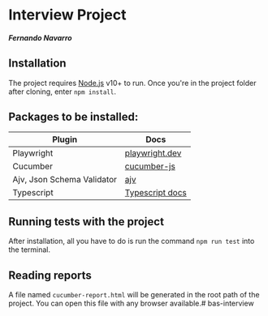 # Interview Project
#### _Fernando Navarro_

## Installation
The project requires [Node.js](https://nodejs.org/) v10+ to run.
Once you're in the project folder after cloning, enter ```npm install```.

## Packages to be installed:
| Plugin | Docs |
| ------ | ------ |
| Playwright | [playwright.dev](https://www.playwright.dev) |
| Cucumber | [cucumber-js](https://cucumber.io/)|
| Ajv, Json Schema Validator | [ajv](https://ajv.js.org/) |
| Typescript | [Typescript docs](https://www.typescriptlang.org/) |

## Running tests with the project
After installation, all you have to do is run the command ```npm run test``` into the terminal.

## Reading reports
A file named ```cucumber-report.html``` will be generated in the root path of the project. You can open this file with any browser available.# bas-interview
